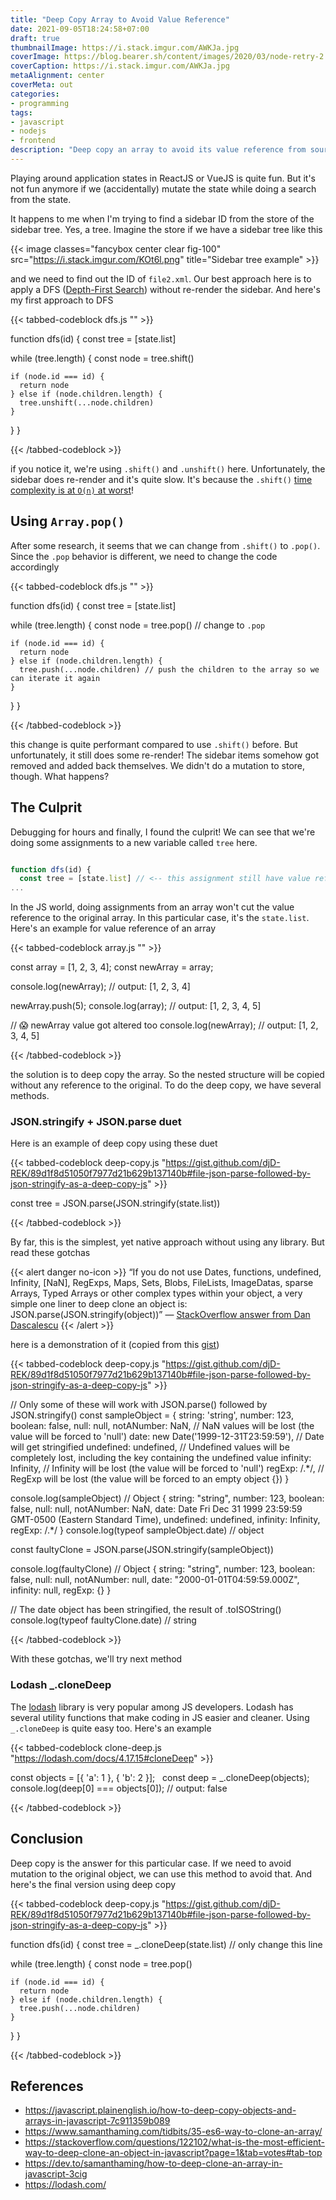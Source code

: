 ```yaml
---
title: "Deep Copy Array to Avoid Value Reference"
date: 2021-09-05T18:24:58+07:00
draft: true
thumbnailImage: https://i.stack.imgur.com/AWKJa.jpg
coverImage: https://blog.bearer.sh/content/images/2020/03/node-retry-2.png
coverCaption: https://i.stack.imgur.com/AWKJa.jpg
metaAlignment: center
coverMeta: out
categories:
- programming
tags:
- javascript
- nodejs
- frontend
description: "Deep copy an array to avoid its value reference from source object"
---
```


Playing around application states in ReactJS or VueJS is quite fun. But it's not fun anymore if we (accidentally) mutate the state while doing a search from the state.

It happens to me when I'm trying to find a sidebar ID from the store of the sidebar tree. Yes, a tree.  Imagine the store if we have a sidebar tree like this

{{< image classes="fancybox center clear fig-100" src="https://i.stack.imgur.com/KOt6l.png" title="Sidebar tree example" >}}

and we need to find out the ID of `file2.xml`. Our best approach here is to apply a DFS ([Depth-First Search](https://en.wikipedia.org/wiki/Depth-first_search)) without re-render the sidebar. And here's my first approach to DFS

{{< tabbed-codeblock dfs.js "" >}}
<!-- tab js -->

function dfs(id) {
  const tree = [state.list]

  while (tree.length) {
    const node = tree.shift()

    if (node.id === id) {
      return node
    } else if (node.children.length) {
      tree.unshift(...node.children)
    }
  }
}

<!-- endtab -->
{{< /tabbed-codeblock >}}

if you notice it, we're using `.shift()` and `.unshift()` here. Unfortunately, the sidebar does re-render and it's quite slow. It's because the `.shift()` [time complexity is at `O(n)` at worst](https://stackoverflow.com/a/22615787/2763662)! 


## Using `Array.pop()`
After some research, it seems that we can change from `.shift()` to `.pop()`. Since the `.pop` behavior is different, we need to change the code accordingly

{{< tabbed-codeblock dfs.js "" >}}
<!-- tab js -->

function dfs(id) {
  const tree = [state.list]

  while (tree.length) {
    const node = tree.pop() // change to `.pop`

    if (node.id === id) {
      return node
    } else if (node.children.length) {
      tree.push(...node.children) // push the children to the array so we can iterate it again
    }
  }
}

<!-- endtab -->
{{< /tabbed-codeblock >}}

this change is quite performant compared to use `.shift()` before. But unfortunately, it still does some re-render! The sidebar items somehow got removed and added back themselves. We didn't do a mutation to store, though. What happens?

## The Culprit
Debugging for hours and finally, I found the culprit! We can see that we're doing some assignments to a new variable called `tree` here.

```js

function dfs(id) {
  const tree = [state.list] // <-- this assignment still have value reference to the original
...

```

In the JS world, doing assignments from an array won't cut the value reference to the original array. In this particular case, it's the `state.list`. Here's an example for value reference of an array

{{< tabbed-codeblock array.js "" >}}
<!-- tab js -->

const array = [1, 2, 3, 4];
const newArray = array;

console.log(newArray); // output: [1, 2, 3, 4]

newArray.push(5);
console.log(array); // output: [1, 2, 3, 4, 5]

// 😱 newArray value got altered too
console.log(newArray); // output: [1, 2, 3, 4, 5]

<!-- endtab -->
{{< /tabbed-codeblock >}}

the solution is to deep copy the array. So the nested structure will be copied without any reference to the original. To do the deep copy, we have several methods.

### JSON.stringify + JSON.parse duet

Here is an example of deep copy using these duet 

{{< tabbed-codeblock deep-copy.js "https://gist.github.com/djD-REK/89d1f8d51050f7977d21b629b137140b#file-json-parse-followed-by-json-stringify-as-a-deep-copy-js" >}}
<!-- tab js -->
const tree = JSON.parse(JSON.stringify(state.list))

<!-- endtab -->
{{< /tabbed-codeblock >}}

By far, this is the simplest, yet native approach without using any library. But read these gotchas

{{< alert danger no-icon >}}
“If you do not use Dates, functions, undefined, Infinity, [NaN], RegExps, Maps, Sets, Blobs, FileLists, ImageDatas, sparse Arrays, Typed Arrays or other complex types within your object, a very simple one liner to deep clone an object is: JSON.parse(JSON.stringify(object))” — [StackOverflow answer from Dan Dascalescu](https://stackoverflow.com/a/122704/2763662)
{{< /alert >}}

here is a demonstration of it (copied from this [gist](https://gist.github.com/djD-REK/89d1f8d51050f7977d21b629b137140b#file-json-parse-followed-by-json-stringify-as-a-deep-copy-js))

{{< tabbed-codeblock deep-copy.js "https://gist.github.com/djD-REK/89d1f8d51050f7977d21b629b137140b#file-json-parse-followed-by-json-stringify-as-a-deep-copy-js" >}}
<!-- tab js -->
// Only some of these will work with JSON.parse() followed by JSON.stringify()
const sampleObject = {
  string: 'string',
  number: 123,
  boolean: false,
  null: null,
  notANumber: NaN, // NaN values will be lost (the value will be forced to 'null')
  date: new Date('1999-12-31T23:59:59'),  // Date will get stringified
  undefined: undefined,  // Undefined values will be completely lost, including the key containing the undefined value
  infinity: Infinity,  // Infinity will be lost (the value will be forced to 'null')
  regExp: /.*/, // RegExp will be lost (the value will be forced to an empty object {})
}

console.log(sampleObject) // Object { string: "string", number: 123, boolean: false, null: null, notANumber: NaN, date: Date Fri Dec 31 1999 23:59:59 GMT-0500 (Eastern Standard Time), undefined: undefined, infinity: Infinity, regExp: /.*/ }
console.log(typeof sampleObject.date) // object

const faultyClone = JSON.parse(JSON.stringify(sampleObject))

console.log(faultyClone) // Object { string: "string", number: 123, boolean: false, null: null, notANumber: null, date: "2000-01-01T04:59:59.000Z", infinity: null, regExp: {} }

// The date object has been stringified, the result of .toISOString()
console.log(typeof faultyClone.date) // string

<!-- endtab -->
{{< /tabbed-codeblock >}}

With these gotchas, we'll try next method


### Lodash _.cloneDeep

The [lodash](https://lodash.com/) library is very popular among JS developers. Lodash has several utility functions that make coding in JS easier and cleaner. Using `_.cloneDeep` is quite easy too. Here's an example

{{< tabbed-codeblock clone-deep.js "https://lodash.com/docs/4.17.15#cloneDeep" >}}
<!-- tab js -->
const objects = [{ 'a': 1 }, { 'b': 2 }];
 
const deep = _.cloneDeep(objects);
console.log(deep[0] === objects[0]); // output: false

<!-- endtab -->
{{< /tabbed-codeblock >}}

## Conclusion

Deep copy is the answer for this particular case. If we need to avoid mutation to the original object, we can use this method to avoid that. And here's the final version using deep copy

{{< tabbed-codeblock deep-copy.js "https://gist.github.com/djD-REK/89d1f8d51050f7977d21b629b137140b#file-json-parse-followed-by-json-stringify-as-a-deep-copy-js" >}}
<!-- tab js -->

function dfs(id) {
  const tree = _.cloneDeep(state.list) // only change this line

  while (tree.length) {
    const node = tree.pop()

    if (node.id === id) {
      return node
    } else if (node.children.length) {
      tree.push(...node.children)
    }
  }
}

<!-- endtab -->
{{< /tabbed-codeblock >}}

## References
- https://javascript.plainenglish.io/how-to-deep-copy-objects-and-arrays-in-javascript-7c911359b089
- https://www.samanthaming.com/tidbits/35-es6-way-to-clone-an-array/
- https://stackoverflow.com/questions/122102/what-is-the-most-efficient-way-to-deep-clone-an-object-in-javascript?page=1&tab=votes#tab-top
- https://dev.to/samanthaming/how-to-deep-clone-an-array-in-javascript-3cig
- https://lodash.com/